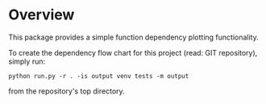 # Overview

This package provides a simple function dependency plotting functionality.

To create the dependency flow chart for this project (read: GIT repository), simply run:

```python run.py -r . -is output venv tests -m output```

from the repository's top directory.
